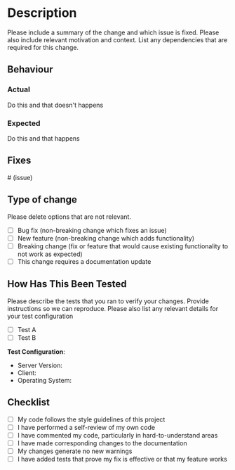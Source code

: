 
# Description

Please include a summary of the change and which issue is fixed. Please also include relevant motivation and context. List any dependencies that are required for this change.

## Behaviour
### **Actual**

Do this and that doesn't happens

### **Expected**

Do this and that happens

## Fixes

\# (issue)

## Type of change

Please delete options that are not relevant.

  - [ ] Bug fix (non-breaking change which fixes an issue)
  - [ ] New feature (non-breaking change which adds functionality)
  - [ ] Breaking change (fix or feature that would cause existing functionality to not work as expected)
  - [ ] This change requires a documentation update

## How Has This Been Tested

Please describe the tests that you ran to verify your changes. Provide instructions so we can reproduce. Please also list any relevant details for your test configuration

  - [ ] Test A
  - [ ] Test B

**Test Configuration**:

  - Server Version:
  - Client:
  - Operating System:

## Checklist

  - [ ] My code follows the style guidelines of this project
  - [ ] I have performed a self-review of my own code
  - [ ] I have commented my code, particularly in hard-to-understand areas
  - [ ] I have made corresponding changes to the documentation
  - [ ] My changes generate no new warnings
  - [ ] I have added tests that prove my fix is effective or that my feature works

